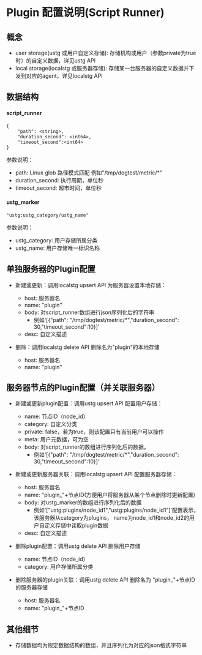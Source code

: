 # Plugin 配置说明(Script Runner)

## 概念
- user storage(ustg 或用户自定义存储): 存储机构或用户（参数private为true时）的自定义数据，详见ustg API
- local storage(localstg 或服务器存储): 存储某一台服务器的自定义数据并下发到对应的agent，详见localstg API

## 数据结构
#### script_runner
```
{
    "path": <string>, 
    "duration_second": <int64>,
    "timeout_second":<int64>
}
```
参数说明：
- path: Linux glob 路径模式匹配 例如"/tmp/dogtest/metric/*"
- duration_second: 执行周期，单位秒
- timeout_second: 超市时间，单位秒

#### ustg_marker
```
"ustg:ustg_category/ustg_name"
```
参数说明：
- ustg_category: 用户存储所属分类
- ustg_name: 用户存储唯一标识名称

## 单独服务器的Plugin配置
- 新建或更新：调用localstg upsert API 为服务器设置本地存储：
    - host: 服务器名
    - name: "plugin"
    - body: 对script_runner数组进行json序列化后的字符串
        - 例如'[{"path": "/tmp/dogtest/metric/*","duration_second": 30,"timeout_second":10}]'
    - desc: 自定义描述
    
- 删除：调用localstg delete API 删除名为"plugin"的本地存储
    - host: 服务器名
    - name: "plugin"
    
## 服务器节点的Plugin配置（并关联服务器）
- 新建或更新plugin配置：调用ustg upsert API 配置用户存储：
    - name: 节点ID（node_id）
    - category: 自定义分类
    - private: false，若为true，则该配置只有当前用户可以操作
    - meta: 用户元数据，可为空
    - body: 对script_runner的数组进行序列化后的数据，
        - 例如'[{"path": "/tmp/dogtest/metric/*","duration_second": 30,"timeout_second":10}]'
    
- 新建或更新服务器关联：调用localstg upsert API 配置服务器存储：
    - host: 服务器名
    - name: "plugin_"+节点ID(方便用户将服务器从某个节点删除时更新配置)
    - body: 对ustg_marker的数组进行序列化后的数据
        - 例如'["ustg:plugins/node_id1","ustg:plugins/node_id1"]'配置表示，该服务器从category为plugins， name为node_id1和node_id2的用户自定义存储中读取plugin数据
    - desc: 自定义描述
    
- 删除plugin配置：调用ustg delete API 删除用户存储
    - name: 节点ID（node_id）
    - category: 用户存储所属分类

- 删除服务器的plugin关联：调用ustg delete API 删除名为 "plugin_"+节点ID 的服务器存储
    - host: 服务器名
    - name: "plugin_"+节点ID

## 其他细节
- 存储数据均为规定数据结构的数组，并且序列化为对应的json格式字符串

<br><br>